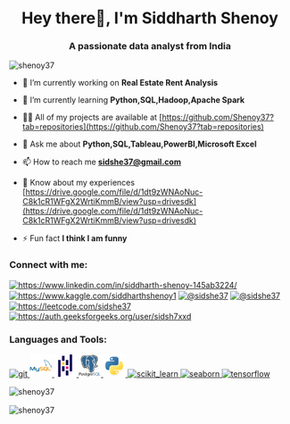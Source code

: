 <h1 align="center">Hey there👋, I'm Siddharth Shenoy</h1>
<h3 align="center">A passionate data analyst from India</h3>

<p align="left"> <img src="https://komarev.com/ghpvc/?username=shenoy37&label=Profile%20views&color=0e75b6&style=flat" alt="shenoy37" /> </p>

- 🔭 I’m currently working on **Real Estate Rent Analysis**

- 🌱 I’m currently learning **Python,SQL,Hadoop,Apache Spark**

- 👨‍💻 All of my projects are available at [https://github.com/Shenoy37?tab=repositories](https://github.com/Shenoy37?tab=repositories)

- 💬 Ask me about **Python,SQL,Tableau,PowerBI,Microsoft Excel**

- 📫 How to reach me **sidshe37@gmail.com**

- 📄 Know about my experiences [https://drive.google.com/file/d/1dt9zWNAoNuc-C8k1cR1WFgX2WrtiKmmB/view?usp=drivesdk](https://drive.google.com/file/d/1dt9zWNAoNuc-C8k1cR1WFgX2WrtiKmmB/view?usp=drivesdk)

- ⚡ Fun fact **I think I am funny**

<h3 align="left">Connect with me:</h3>
<p align="left">
<a href="https://linkedin.com/in/https://www.linkedin.com/in/siddharth-shenoy-145ab3224/" target="blank"><img align="center" src="https://raw.githubusercontent.com/rahuldkjain/github-profile-readme-generator/master/src/images/icons/Social/linked-in-alt.svg" alt="https://www.linkedin.com/in/siddharth-shenoy-145ab3224/" height="30" width="40" /></a>
<a href="https://kaggle.com/https://www.kaggle.com/siddharthshenoy1" target="blank"><img align="center" src="https://raw.githubusercontent.com/rahuldkjain/github-profile-readme-generator/master/src/images/icons/Social/kaggle.svg" alt="https://www.kaggle.com/siddharthshenoy1" height="30" width="40" /></a>
<a href="https://medium.com/@sidshe37" target="blank"><img align="center" src="https://raw.githubusercontent.com/rahuldkjain/github-profile-readme-generator/master/src/images/icons/Social/medium.svg" alt="@sidshe37" height="30" width="40" /></a>
<a href="https://www.hackerrank.com/@sidshe37" target="blank"><img align="center" src="https://raw.githubusercontent.com/rahuldkjain/github-profile-readme-generator/master/src/images/icons/Social/hackerrank.svg" alt="@sidshe37" height="30" width="40" /></a>
<a href="https://www.leetcode.com/https://leetcode.com/sidshe37" target="blank"><img align="center" src="https://raw.githubusercontent.com/rahuldkjain/github-profile-readme-generator/master/src/images/icons/Social/leet-code.svg" alt="https://leetcode.com/sidshe37" height="30" width="40" /></a>
<a href="https://auth.geeksforgeeks.org/user/https://auth.geeksforgeeks.org/user/sidsh7xxd" target="blank"><img align="center" src="https://raw.githubusercontent.com/rahuldkjain/github-profile-readme-generator/master/src/images/icons/Social/geeks-for-geeks.svg" alt="https://auth.geeksforgeeks.org/user/sidsh7xxd" height="30" width="40" /></a>
</p>

<h3 align="left">Languages and Tools:</h3>
<p align="left"> <a href="https://git-scm.com/" target="_blank" rel="noreferrer"> <img src="https://www.vectorlogo.zone/logos/git-scm/git-scm-icon.svg" alt="git" width="40" height="40"/> </a> <a href="https://www.mysql.com/" target="_blank" rel="noreferrer"> <img src="https://raw.githubusercontent.com/devicons/devicon/master/icons/mysql/mysql-original-wordmark.svg" alt="mysql" width="40" height="40"/> </a> <a href="https://pandas.pydata.org/" target="_blank" rel="noreferrer"> <img src="https://raw.githubusercontent.com/devicons/devicon/2ae2a900d2f041da66e950e4d48052658d850630/icons/pandas/pandas-original.svg" alt="pandas" width="40" height="40"/> </a> <a href="https://www.postgresql.org" target="_blank" rel="noreferrer"> <img src="https://raw.githubusercontent.com/devicons/devicon/master/icons/postgresql/postgresql-original-wordmark.svg" alt="postgresql" width="40" height="40"/> </a> <a href="https://www.python.org" target="_blank" rel="noreferrer"> <img src="https://raw.githubusercontent.com/devicons/devicon/master/icons/python/python-original.svg" alt="python" width="40" height="40"/> </a> <a href="https://scikit-learn.org/" target="_blank" rel="noreferrer"> <img src="https://upload.wikimedia.org/wikipedia/commons/0/05/Scikit_learn_logo_small.svg" alt="scikit_learn" width="40" height="40"/> </a> <a href="https://seaborn.pydata.org/" target="_blank" rel="noreferrer"> <img src="https://seaborn.pydata.org/_images/logo-mark-lightbg.svg" alt="seaborn" width="40" height="40"/> </a> <a href="https://www.tensorflow.org" target="_blank" rel="noreferrer"> <img src="https://www.vectorlogo.zone/logos/tensorflow/tensorflow-icon.svg" alt="tensorflow" width="40" height="40"/> </a> </p>

<p><img align="center" src="https://github-readme-stats.vercel.app/api/top-langs?username=shenoy37&show_icons=true&locale=en&layout=compact" alt="shenoy37" /></p>

<p><img align="center" src="https://github-readme-streak-stats.herokuapp.com/?user=shenoy37&" alt="shenoy37" /></p>

